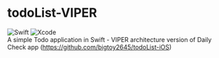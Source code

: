 # todoList-VIPER
![Swift](https://img.shields.io/badge/Swift-5-orange.svg) ![Xcode](https://img.shields.io/badge/Xcode-13.4.1-blue.svg)   
A simple Todo application in Swift - VIPER architecture version of Daily Check app (https://github.com/bigtoy2645/todoList-iOS)
